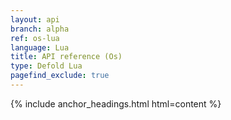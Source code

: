 ```yaml
---
layout: api
branch: alpha
ref: os-lua
language: Lua
title: API reference (Os)
type: Defold Lua
pagefind_exclude: true
---
```

{% include anchor_headings.html html=content %}
